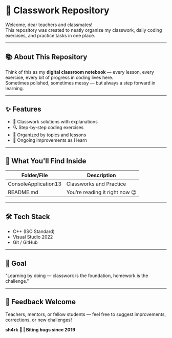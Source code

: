 # 🏫 Classwork Repository

Welcome, dear teachers and classmates!  
This repository was created to neatly organize my classwork, daily coding exercises, and practice tasks in one place.  

---

## 📚 About This Repository

Think of this as my **digital classroom notebook** — every lesson, every exercise, every bit of progress in coding lives here.  
Sometimes polished, sometimes messy — but always a step forward in learning.  

---

## ✨ Features

- 📝 Classwork solutions with explanations  
- 🔍 Step-by-step coding exercises  
- 📂 Organized by topics and lessons  
- 🚧 Ongoing improvements as I learn  

---

## 🧠 What You'll Find Inside

| Folder/File  | Description                                      |
|--------------|--------------------------------------------------|
| ConsoleApplication13  | Classworks and Practice      |
| README.md    | You’re reading it right now 😉                   |

---

## 🛠️ Tech Stack

- C++ (ISO Standard)  
- Visual Studio 2022  
- Git / GitHub  

---

## 🎯 Goal

"Learning by doing — classwork is the foundation, homework is the challenge."  

---

## 📩 Feedback Welcome

Teachers, mentors, or fellow students — feel free to suggest improvements, corrections, or new challenges!  

**sh4rk 🦈 | Biting bugs since 2019**
